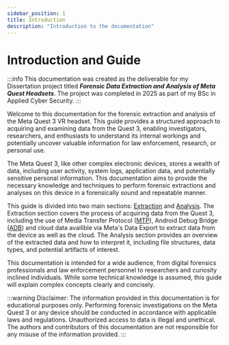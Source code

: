 ```yaml
---
sidebar_position: 1
title: Introduction
description: "Introduction to the documentation"
---
```


# Introduction and Guide

:::info
This documentation was created as the deliverable for my Dissertation project titled ***Forensic Data Extraction and Analysis of Meta Quest Headsets***. The project was completed in 2025 as part of my BSc in Applied Cyber Security.
:::

Welcome to this documentation for the forensic extraction and analysis of the Meta Quest 3 VR headset.  This guide provides a structured approach to acquiring and examining data from the Quest 3, enabling investigators, researchers, and enthusiasts to understand its internal workings and potentially uncover valuable information for law enforcement, research, or personal use.

The Meta Quest 3, like other complex electronic devices, stores a wealth of data, including user activity, system logs, application data, and potentially sensitive personal information.  This documentation aims to provide the necessary knowledge and techniques to perform forensic extractions and analyses on this device in a forensically sound and repeatable manner.

This guide is divided into two main sections: [Extraction](/extraction/intro) and [Analysis](analysis/intro). The Extraction section covers the process of acquiring data from the Quest 3, including the use of Media Transfer Protocol ([MTP](/golssary#mtp)), Android Debug Bridge ([ADB](/golssary#adb)) and cloud data availible via Meta's Data Export to extract data from the device as well as the cloud. The Analysis section provides an overview of the extracted data and how to interpret it, including file structures, data types, and potential artifacts of interest.


This documentation is intended for a wide audience, from digital forensics professionals and law enforcement personnel to researchers and curiosity inclined individuals. While some technical knowledge is assumed, this guide will explain complex concepts clearly and concisely.

:::warning Disclaimer:
The information provided in this documentation is for educational purposes only. Performing forensic investigations on the Meta Quest 3 or any device should be conducted in accordance with applicable laws and regulations. Unauthorized access to data is illegal and unethical. The authors and contributors of this documentation are not responsible for any misuse of the information provided.
:::